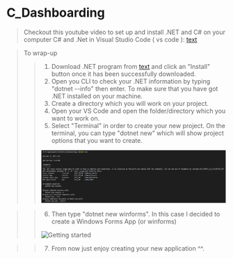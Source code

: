 # C_Dashboarding

> Checkout this youtube video to set up and install .NET and C# on your computer C# and .Net in Visual Studio Code ( vs code ): [text](https://www.youtube.com/watch?v=GVmtPO-UEps)	
	
>To wrap-up 
>>	1. Download .NET program from [text](https://dotnet.microsoft.com/en-us/download/dotnet/thank-you/sdk-6.0.402-windows-x64-installer) and click an "Install" button once it has been successfully downloaded.
>>	2. Open you CLI to check your .NET information by typing "dotnet --info" then enter. To make sure that you have got .NET installed on your machine.
>>	3. Create a directory which you will work on your project.
>>	4. Open your VS Code and open the folder/directory which you want to work on.
>>	5. Select "Terminal" in order to create your new project. On the terminal, you can type "dotnet new" which will show project options that you want to create.
>> <img src="./winformsApp/documentation/images/dotnet_new_app_options.png" alt="Getting started" />
	
>>	6. Then type "dotnet new winforms". In this case I decided to create a Windows Forms App (or winforms)
>> <img src="./winformsApp/documentation/images/otnet_chosen_new_app.png" alt="Getting started" />

>>	7. From now just enjoy creating your new application ^^.
